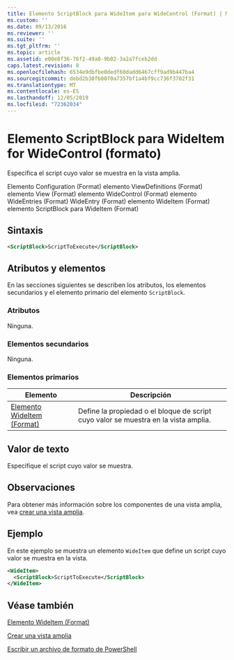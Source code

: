 ```yaml
---
title: Elemento ScriptBlock para WideItem para WideControl (Format) | Microsoft Docs
ms.custom: ''
ms.date: 09/13/2016
ms.reviewer: ''
ms.suite: ''
ms.tgt_pltfrm: ''
ms.topic: article
ms.assetid: e00e8f36-76f2-49a0-9b02-3a2a7fceb2dd
caps.latest.revision: 8
ms.openlocfilehash: 6534e9dbfbe0dedf60dadd6467cff9ad9b447ba4
ms.sourcegitcommit: debd2b38fb8070a7357bf1a4bf9cc736f3702f31
ms.translationtype: MT
ms.contentlocale: es-ES
ms.lasthandoff: 12/05/2019
ms.locfileid: "72362034"
---
```

# <a name="scriptblock-element-for-wideitem-for-widecontrol-format"></a>Elemento ScriptBlock para WideItem for WideControl (formato)

Especifica el script cuyo valor se muestra en la vista amplia.

Elemento Configuration (Format) elemento ViewDefinitions (Format) elemento View (Format) elemento WideControl (Format) elemento WideEntries (Format) WideEntry (Format) elemento WideItem (Format) elemento ScriptBlock para WideItem (Format)

## <a name="syntax"></a>Sintaxis

```xml
<ScriptBlock>ScriptToExecute</ScriptBlock>
```

## <a name="attributes-and-elements"></a>Atributos y elementos

En las secciones siguientes se describen los atributos, los elementos secundarios y el elemento primario del elemento `ScriptBlock`.

### <a name="attributes"></a>Atributos

Ninguna.

### <a name="child-elements"></a>Elementos secundarios

Ninguna.

### <a name="parent-elements"></a>Elementos primarios

|Elemento|Descripción|
|-------------|-----------------|
|[Elemento WideItem (Format)](./wideitem-element-for-widecontrol-format.md)|Define la propiedad o el bloque de script cuyo valor se muestra en la vista amplia.|

## <a name="text-value"></a>Valor de texto

Especifique el script cuyo valor se muestra.

## <a name="remarks"></a>Observaciones

Para obtener más información sobre los componentes de una vista amplia, vea [crear una vista amplia](./creating-a-wide-view.md).

## <a name="example"></a>Ejemplo

En este ejemplo se muestra un elemento `WideItem` que define un script cuyo valor se muestra en la vista.

```xml
<WideItem>
  <ScriptBlock>ScriptToExecute</ScriptBlock>
</WideItem>
```

## <a name="see-also"></a>Véase también

[Elemento WideItem (Format)](./wideitem-element-for-widecontrol-format.md)

[Crear una vista amplia](./creating-a-wide-view.md)

[Escribir un archivo de formato de PowerShell](./writing-a-powershell-formatting-file.md)
